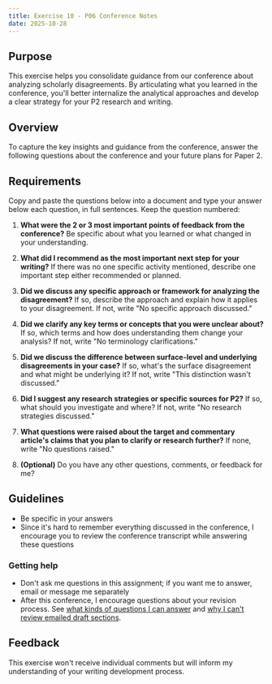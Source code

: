 ```yaml
---
title: Exercise 10 - P06 Conference Notes
date: 2025-10-28
---
```


## Purpose

This exercise helps you consolidate guidance from our conference about analyzing scholarly disagreements. By articulating what you learned in the conference, you'll better internalize the analytical approaches and develop a clear strategy for your P2 research and writing.

## Overview

To capture the key insights and guidance from the conference, answer the following questions about the conference and your future plans for Paper 2.

## Requirements

Copy and paste the questions below into a document and type your answer below each question, in full sentences. Keep the question numbered:

1. **What were the 2 or 3 most important points of feedback from the conference?** Be specific about what you learned or what changed in your understanding.

2. **What did I recommend as the most important next step for your writing?** If there was no one specific activity mentioned, describe one important step either recommended or planned.

3. **Did we discuss any specific approach or framework for analyzing the disagreement?** If so, describe the approach and explain how it applies to your disagreement. If not, write "No specific approach discussed."

4. **Did we clarify any key terms or concepts that you were unclear about?** If so, which terms and how does understanding them change your analysis? If not, write "No terminology clarifications."

5. **Did we discuss the difference between surface-level and underlying disagreements in your case?** If so, what's the surface disagreement and what might be underlying it? If not, write "This distinction wasn't discussed."

6. **Did I suggest any research strategies or specific sources for P2?** If so, what should you investigate and where? If not, write "No research strategies discussed."

7. **What questions were raised about the target and commentary article's claims that you plan to clarify or research further?** If none, write "No questions raised."

8. **(Optional)** Do you have any other questions, comments, or feedback for me?

## Guidelines

- Be specific in your answers
- Since it's hard to remember everything discussed in the conference, I encourage you to review the conference transcript while answering these questions

### Getting help

- Don't ask me questions in this assignment; if you want me to answer, email or message me separately
- After this conference, I encourage questions about your revision process. See [what kinds of questions I can answer](/course-ntw2029/course-info/conferences#post-conference-support) and [why I can't review emailed draft sections](/course-ntw2029/course-info/conferences#why-cant-you-review-emailed-drafts).

## Feedback

This exercise won't receive individual comments but will inform my understanding of your writing development process.
